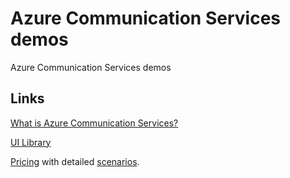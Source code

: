 # Azure Communication Services demos

Azure Communication Services demos

## Links

[What is Azure Communication Services?](https://learn.microsoft.com/en-us/azure/communication-services/overview)

[UI Library](https://learn.microsoft.com/en-us/azure/communication-services/quickstarts/ui-library/get-started-composites?tabs=kotlin&pivots=platform-web)

[Pricing](https://azure.microsoft.com/en-us/pricing/details/communication-services/#pricing)
with detailed [scenarios](https://learn.microsoft.com/en-us/azure/communication-services/concepts/pricing#pricing-example-a-user-of-the-communication-services-javascript-sdk-joins-a-scheduled-microsoft-teams-meeting).
